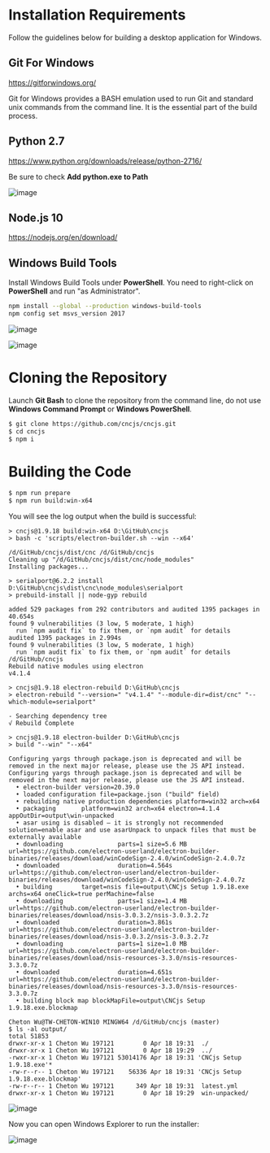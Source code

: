 # Installation Requirements

Follow the guidelines below for building a desktop application for Windows.

## Git For Windows

https://gitforwindows.org/

Git for Windows provides a BASH emulation used to run Git and standard unix commands from the command line. It is the essential part of the build process.

## Python 2.7

https://www.python.org/downloads/release/python-2716/

Be sure to check **Add python.exe to Path**

![image](https://user-images.githubusercontent.com/447801/56357352-1ef5cc00-620e-11e9-9d8f-cf9431a7453f.png)

## Node.js 10

https://nodejs.org/en/download/

## Windows Build Tools

Install Windows Build Tools under **PowerShell**. You need to right-click on **PowerShell** and run "as Administrator".

```sh
npm install --global --production windows-build-tools
npm config set msvs_version 2017
```

![image](https://user-images.githubusercontent.com/447801/56358007-e8b94c00-620f-11e9-99e5-e8c295350d76.png)

![image](https://user-images.githubusercontent.com/447801/56357893-90824a00-620f-11e9-8140-4788523f5e23.png)

# Cloning the Repository

Launch **Git Bash** to clone the repository from the command line, do not use **Windows Command Prompt** or **Windows PowerShell**.

```sh
$ git clone https://github.com/cncjs/cncjs.git
$ cd cncjs
$ npm i
```

# Building the Code

```sh
$ npm run prepare
$ npm run build:win-x64
```

You will see the log output when the build is successful:
```
> cncjs@1.9.18 build:win-x64 D:\GitHub\cncjs
> bash -c 'scripts/electron-builder.sh --win --x64'

/d/GitHub/cncjs/dist/cnc /d/GitHub/cncjs
Cleaning up "/d/GitHub/cncjs/dist/cnc/node_modules"
Installing packages...

> serialport@6.2.2 install D:\GitHub\cncjs\dist\cnc\node_modules\serialport
> prebuild-install || node-gyp rebuild

added 529 packages from 292 contributors and audited 1395 packages in 40.654s
found 9 vulnerabilities (3 low, 5 moderate, 1 high)
  run `npm audit fix` to fix them, or `npm audit` for details
audited 1395 packages in 2.994s
found 9 vulnerabilities (3 low, 5 moderate, 1 high)
  run `npm audit fix` to fix them, or `npm audit` for details
/d/GitHub/cncjs
Rebuild native modules using electron
v4.1.4

> cncjs@1.9.18 electron-rebuild D:\GitHub\cncjs
> electron-rebuild "--version=" "v4.1.4" "--module-dir=dist/cnc" "--which-module=serialport"

- Searching dependency tree
√ Rebuild Complete

> cncjs@1.9.18 electron-builder D:\GitHub\cncjs
> build "--win" "--x64"

Configuring yargs through package.json is deprecated and will be removed in the next major release, please use the JS API instead.
Configuring yargs through package.json is deprecated and will be removed in the next major release, please use the JS API instead.
  • electron-builder version=20.39.0
  • loaded configuration file=package.json ("build" field)
  • rebuilding native production dependencies platform=win32 arch=x64
  • packaging       platform=win32 arch=x64 electron=4.1.4 appOutDir=output\win-unpacked
  • asar using is disabled — it is strongly not recommended solution=enable asar and use asarUnpack to unpack files that must be externally available
  • downloading               parts=1 size=5.6 MB url=https://github.com/electron-userland/electron-builder-binaries/releases/download/winCodeSign-2.4.0/winCodeSign-2.4.0.7z
  • downloaded                duration=4.564s url=https://github.com/electron-userland/electron-builder-binaries/releases/download/winCodeSign-2.4.0/winCodeSign-2.4.0.7z
  • building        target=nsis file=output\CNCjs Setup 1.9.18.exe archs=x64 oneClick=true perMachine=false
  • downloading               parts=1 size=1.4 MB url=https://github.com/electron-userland/electron-builder-binaries/releases/download/nsis-3.0.3.2/nsis-3.0.3.2.7z
  • downloaded                duration=3.861s url=https://github.com/electron-userland/electron-builder-binaries/releases/download/nsis-3.0.3.2/nsis-3.0.3.2.7z
  • downloading               parts=1 size=1.0 MB url=https://github.com/electron-userland/electron-builder-binaries/releases/download/nsis-resources-3.3.0/nsis-resources-3.3.0.7z
  • downloaded                duration=4.651s url=https://github.com/electron-userland/electron-builder-binaries/releases/download/nsis-resources-3.3.0/nsis-resources-3.3.0.7z
  • building block map blockMapFile=output\CNCjs Setup 1.9.18.exe.blockmap

Cheton Wu@TW-CHETON-WIN10 MINGW64 /d/GitHub/cncjs (master)
$ ls -al output/
total 51853
drwxr-xr-x 1 Cheton Wu 197121        0 Apr 18 19:31  ./
drwxr-xr-x 1 Cheton Wu 197121        0 Apr 18 19:29  ../
-rwxr-xr-x 1 Cheton Wu 197121 53014176 Apr 18 19:31 'CNCjs Setup 1.9.18.exe'*
-rw-r--r-- 1 Cheton Wu 197121    56336 Apr 18 19:31 'CNCjs Setup 1.9.18.exe.blockmap'
-rw-r--r-- 1 Cheton Wu 197121      349 Apr 18 19:31  latest.yml
drwxr-xr-x 1 Cheton Wu 197121        0 Apr 18 19:29  win-unpacked/
```

![image](https://user-images.githubusercontent.com/447801/56358242-ae03e380-6210-11e9-8afa-2bcc84bcdfae.png)

Now you can open Windows Explorer to run the installer:

![image](https://user-images.githubusercontent.com/447801/56358414-1c48a600-6211-11e9-9ac9-1167a8944e9d.png)
